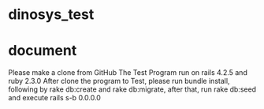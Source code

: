 # dinosys_test
# document
  Please make a clone from GitHub
  The Test Program run on rails 4.2.5 and ruby 2.3.0
  After clone the program to Test, please run bundle install, following by rake db:create and rake db:migrate, after that, run rake     db:seed and execute rails s-b 0.0.0.0
